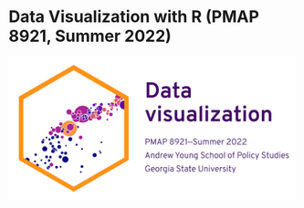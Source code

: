 # Data Visualization with R (PMAP 8921, Summer 2022)

![Data visualization image](static/img/social-image-s22.png)

